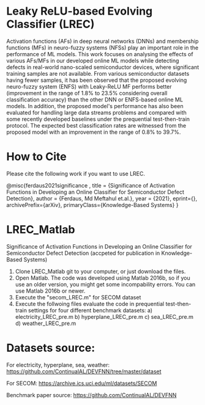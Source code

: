 # Leaky ReLU-based Evolving Classifier (LREC)
Activation functions (AFs) in deep neural networks (DNNs) and membership functions (MFs) in neuro-fuzzy systems (NFSs) play an important role in 
the performance of ML models. This work focuses on analysing the effects of various AFs/MFs in our developed online ML models while detecting defects in 
real-world nano-scaled semiconductor devices, where significant training samples are not available. From various semiconductor datasets having fewer samples, 
it has been observed that the proposed evolving neuro-fuzzy system (ENFS) with Leaky-ReLU MF performs better (improvement in the range of 1.8% to 23.5%
considering overall classification accuracy) than the other DNN or ENFS-based online ML models. In addition, the proposed model's performance has also been 
evaluated for handling large data streams problems and compared with some recently developed baselines under the prequential test-then-train protocol. 
The expected best classification rates are witnessed from the proposed model with an improvement in the range of 0.8% to 39.7%.

# How to Cite
Please cite the following work if you want to use LREC.

@misc{ferdaus2021significance ,
  title = {Significance of Activation Functions in Developing an Online Classifier for Semiconductor Defect Detection},
  author = {Ferdaus, Md Meftahul et.al.},
  year = {2021},
  eprint={},
  archivePrefix={arXiv},
  primaryClass={Knowledge-Based Systems}
}

# LREC_Matlab

Significance of Activation Functions in Developing an Online Classifier for Semiconductor Defect Detection (accpeted for publication in Knowledge-Based Systems)

1. Clone LREC_Matlab git to your computer, or just download the files.
2. Open Matlab. The code was developed using Matlab 2016b, so if you use an older version, you might get some incompability errors. You can use Matlab 2016b or newer.
3. Execute the "secom_LREC.m" for SECOM dataset
4. Execute the follwoing files evaluate the code in prequential test-then-train settings for four different benchmark datasets:
   a) electricity_LREC_pre.m
   b) hyperplane_LREC_pre.m
   c) sea_LREC_pre.m
   d) weather_LREC_pre.m
   
   
# Datasets source: 
For electricity, hyperplane, sea, weather: https://github.com/ContinualAL/DEVFNN/tree/master/dataset

For SECOM: https://archive.ics.uci.edu/ml/datasets/SECOM  

Benchmark paper source:
https://github.com/ContinualAL/DEVFNN 
